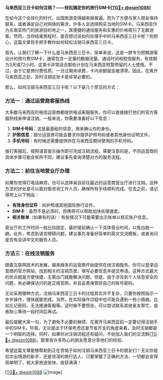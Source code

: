 **马来西亚三日卡如何注销？——轻松搞定你的旅行SIM卡[[TG💪+ @esim1088](https://t.me/s/esim1088)]**

在如今这个全球化的时代，出国旅游变得越来越普遍。而为了方便与家人朋友保持联系，或者满足自己对网络的需求，许多人会选择购买当地的SIM卡。马来西亚作为东南亚热门的旅游目的地之一，其便捷的通信服务和实惠的价格吸引了无数游客。然而，当你结束旅程时，是否想过该如何处理手中的马来西亚三日卡呢？别担心，这篇文章将手把手教你如何轻松注销马来西亚三日卡。

首先，让我们了解一下什么是马来西亚三日卡。简单来说，这是一款专为短期游客设计的预付费SIM卡，通常包含一定量的数据流量、通话时间和短信服务，有效期为3天或72小时。这类卡非常适合那些计划在马来西亚短暂停留的人士使用。不过，由于它是预付费性质，一旦过期未续费，卡内余额就会被清零。因此，在离开马来西亚之前，及时注销这张卡是非常必要的。

那么，如何注销马来西亚三日卡呢？以下是几个常见的方式：

### 方法一：通过运营商客服热线

大多数马来西亚的电信运营商都提供电话客服服务，你可以直接拨打他们的官方客服热线来申请注销。一般来说，你需要准备好以下信息：

1. **SIM卡号码**：这是最基础的信息，用来确认你的身份。
2. **护照信息**：部分运营商可能会要求你提供护照号码或者其他身份证明文件。
3. **手机号码**：有时候还需要提供你在马来西亚期间使用的手机号码。

拨打客服后，按照语音提示操作即可完成注销流程。需要注意的是，不同运营商的具体步骤可能会有所不同，建议事先查询清楚对方的服务流程。

### 方法二：前往当地营业厅办理

如果你觉得打电话麻烦，也可以选择亲自前往最近的运营商营业厅进行注销。这种方法的好处是可以面对面咨询工作人员，确保所有手续顺利完成。在去之前，请记得带上以下物品：

- **有效身份证件**：如护照或其他国际旅行证件。
- **SIM卡**：虽然不是必须的，但携带可以帮助加快处理速度。
- **相关账单**（如果有的话）：有些情况下可能需要出示账单以核实账户信息。

营业厅的工作时间一般比较固定，最好提前确认一下具体营业时间，以免白跑一趟。此外，考虑到语言障碍问题，建议事先准备好简单的英文交流模板，或者询问是否有会讲中文的服务人员。

### 方法三：在线注销服务

随着互联网技术的发展，越来越多的运营商开始提供在线注销服务。你可以登录运营商的官方网站，找到相关的注销页面，填写必要信息并提交申请。这种方式最大的优点就是方便快捷，无需出门就能解决问题。但是，由于涉及到个人信息安全的问题，务必确保访问的是正规官网，并且妥善保管好自己的账号密码。

无论采用哪种方式，注销马来西亚三日卡的过程其实并不复杂，只要你按照指示一步步操作，很快就能完成。当然，在实际操作过程中也可能会遇到一些小插曲，比如忘记密码、无法接通客服等。这时候不要慌张，可以尝试联系其他亲友帮忙，或者耐心等待一段时间后再试。

最后提醒大家一句，为了避免不必要的麻烦，在离开马来西亚前一定要记得注销手中的SIM卡。毕竟，无论是出于环保考虑还是节省开支的角度来看，及时注销都是一个明智的选择。同时，如果你对注销流程还有疑问，不妨加入我们的交流群[[TG💪+ @esim1088](https://t.me/s/esim1088)]，那里有许多热心的朋友愿意分享他们的经验。

希望这篇文章能够帮助到正在苦恼于如何注销马来西亚三日卡的朋友们！无论你是初次出境游的新手，还是资深的旅行达人，只要掌握了正确的方法，一切都会变得简单明了。祝大家旅途愉快，收获满满！

[[TG💪+ @esim1088](https://t.me/s/esim1088) ![Image](https://i.postimg.cc/4NQfJmqS/Snipaste-2025-05-13-00-14-12.png)]